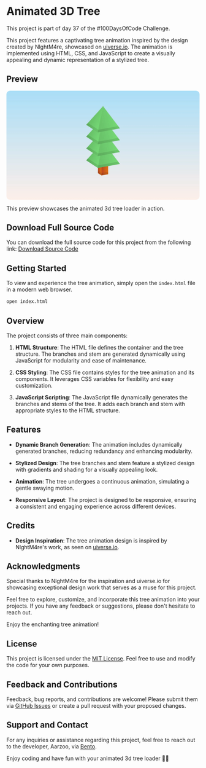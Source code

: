 # Animated 3D Tree

This project is part of day 37 of the #100DaysOfCode Challenge.

This project features a captivating tree animation inspired by the design created by NlghtM4re, showcased on [uiverse.io](https://uiverse.io/profile/NlghtM4re). The animation is implemented using HTML, CSS, and JavaScript to create a visually appealing and dynamic representation of a stylized tree.

## Preview

<div style="display: flex; align-items: center; justify-content: center; width: 100%; border-radius: 0.6rem;">
    <img src="preview.gif" alt="preview GIF" width="100%" height="100%" style="overflow: none; border-radius: inherit;"/>
</div>

This preview showcases the animated 3d tree loader in action.

## Download Full Source Code

You can download the full source code for this project from the following link: [Download Source Code](https://t.me/CodeWithAarzoo)

## Getting Started

To view and experience the tree animation, simply open the `index.html` file in a modern web browser.

```bash
open index.html
```

## Overview

The project consists of three main components:

1. **HTML Structure**: The HTML file defines the container and the tree structure. The branches and stem are generated dynamically using JavaScript for modularity and ease of maintenance.

2. **CSS Styling**: The CSS file contains styles for the tree animation and its components. It leverages CSS variables for flexibility and easy customization.

3. **JavaScript Scripting**: The JavaScript file dynamically generates the branches and stems of the tree. It adds each branch and stem with appropriate styles to the HTML structure.

## Features

- **Dynamic Branch Generation**: The animation includes dynamically generated branches, reducing redundancy and enhancing modularity.

- **Stylized Design**: The tree branches and stem feature a stylized design with gradients and shading for a visually appealing look.

- **Animation**: The tree undergoes a continuous animation, simulating a gentle swaying motion.

- **Responsive Layout**: The project is designed to be responsive, ensuring a consistent and engaging experience across different devices.

## Credits

- **Design Inspiration**: The tree animation design is inspired by NlghtM4re's work, as seen on [uiverse.io](https://uiverse.io/profile/NlghtM4re).

## Acknowledgments

Special thanks to NlghtM4re for the inspiration and uiverse.io for showcasing exceptional design work that serves as a muse for this project.

Feel free to explore, customize, and incorporate this tree animation into your projects. If you have any feedback or suggestions, please don't hesitate to reach out.

Enjoy the enchanting tree animation!

## License

This project is licensed under the [MIT License](LICENSE). Feel free to use and modify the code for your own purposes.

## Feedback and Contributions

Feedback, bug reports, and contributions are welcome! Please submit them via [GitHub Issues](https://github.com/withaarzoo/100-Days-of-Code/tree/main/%5B%20Day%2036%20%5D%20-%20Animated%20Compress%20File%20Button/issues) or create a pull request with your proposed changes.

## Support and Contact

For any inquiries or assistance regarding this project, feel free to reach out to the developer, Aarzoo, via [Bento](https://bento.me/withaarzoo).

Enjoy coding and have fun with your animated 3d tree loader 🌲✨
